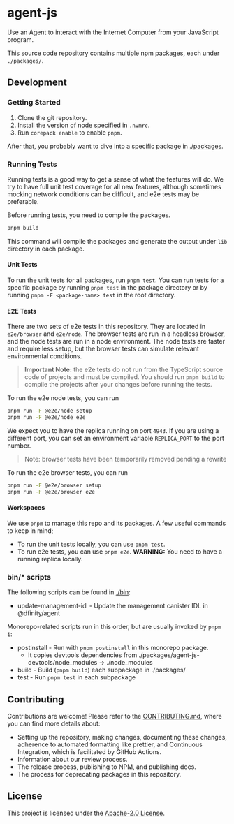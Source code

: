 # agent-js

Use an Agent to interact with the Internet Computer from your JavaScript program.

This source code repository contains multiple npm packages, each under `./packages/`.

## Development

### Getting Started

1. Clone the git repository.
2. Install the version of node specified in `.nvmrc`.
3. Run `corepack enable` to enable `pnpm`.

After that, you probably want to dive into a specific package in [./packages](./packages).

### Running Tests

Running tests is a good way to get a sense of what the features will do. We try to have full unit test coverage for all new features, although sometimes mocking network conditions can be difficult, and e2e tests may be preferable.

Before running tests, you need to compile the packages.

```bash
pnpm build
```

This command will compile the packages and generate the output under `lib` directory in each package.

#### Unit Tests

To run the unit tests for all packages, run `pnpm test`. You can run tests for a specific package by running `pnpm test` in the package directory or by running `pnpm -F <package-name> test` in the root directory.

#### E2E Tests

There are two sets of e2e tests in this repository. They are located in `e2e/browser` and `e2e/node`. The browser tests are run in a headless browser, and the node tests are run in a node environment. The node tests are faster and require less setup, but the browser tests can simulate relevant environmental conditions.

> **Important Note:** the e2e tests do not run from the TypeScript source code of projects and must be compiled. You should run `pnpm build` to compile the projects after your changes before running the tests.

To run the e2e node tests, you can run

```bash
pnpm run -F @e2e/node setup
pnpm run -F @e2e/node e2e
```

We expect you to have the replica running on port `4943`. If you are using a different port, you can set an environment variable `REPLICA_PORT` to the port number.

> Note: browser tests have been temporarily removed pending a rewrite

To run the e2e browser tests, you can run

```bash
pnpm run -F @e2e/browser setup
pnpm run -F @e2e/browser e2e
```

#### Workspaces

We use `pnpm` to manage this repo and its packages. A few useful
commands to keep in mind;

- To run the unit tests locally, you can use `pnpm test`.
- To run e2e tests, you can use `pnpm e2e`. **WARNING:** You need to have a running
  replica locally.

### bin/\* scripts

The following scripts can be found in [./bin](./bin):

- update-management-idl - Update the management canister IDL in @dfinity/agent

Monorepo-related scripts run in this order, but are usually invoked by `pnpm i`:

- postinstall - Run with `pnpm postinstall` in this monorepo package.
  - It copies devtools dependencies from ./packages/agent-js-devtools/node_modules -> ./node_modules
- build - Build (`pnpm build`) each subpackage in ./packages/
- test - Run `pnpm test` in each subpackage

## Contributing

Contributions are welcome! Please refer to the [CONTRIBUTING.md](CONTRIBUTING.md), where you can find more details about:

- Setting up the repository, making changes, documenting these changes, adherence to automated formatting like prettier, and Continuous Integration, which is facilitated by GitHub Actions.
- Information about our review process.
- The release process, publishing to NPM, and publishing docs.
- The process for deprecating packages in this repository.

## License

This project is licensed under the [Apache-2.0 License](LICENSE).
